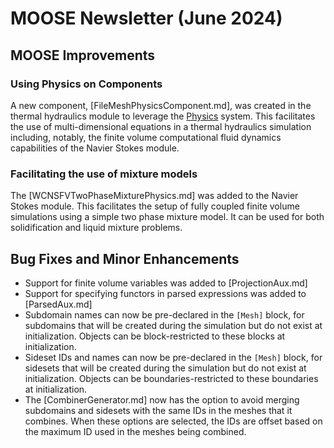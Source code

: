 # MOOSE Newsletter (June 2024)

## MOOSE Improvements

### Using Physics on Components

A new component, [FileMeshPhysicsComponent.md], was created in the thermal hydraulics module to leverage the [Physics](Physics/index.md) system. This facilitates the use of multi-dimensional equations in a thermal hydraulics simulation including, notably, the finite volume computational fluid dynamics capabilities of the Navier Stokes module.

### Facilitating the use of mixture models

The [WCNSFVTwoPhaseMixturePhysics.md] was added to the Navier Stokes module. This facilitates the setup of fully coupled finite volume simulations using a simple two phase mixture model. It can be used for both solidification and liquid mixture problems.

## Bug Fixes and Minor Enhancements

- Support for finite volume variables was added to [ProjectionAux.md]
- Support for specifying functors in parsed expressions was added to [ParsedAux.md]
- Subdomain names can now be pre-declared in the `[Mesh]` block, for subdomains that will be created during the simulation but do not exist at initialization. Objects can be block-restricted to these blocks at initialization.
- Sideset IDs and names can now be pre-declared in the `[Mesh]` block, for sidesets that will be created during the simulation but do not exist at initialization. Objects can be boundaries-restricted to these boundaries at initialization.
- The [CombinerGenerator.md] now has the option to avoid merging subdomains and sidesets with the same IDs in the meshes that it combines. When these options are selected, the IDs are offset based on the maximum ID used in the meshes being combined.
